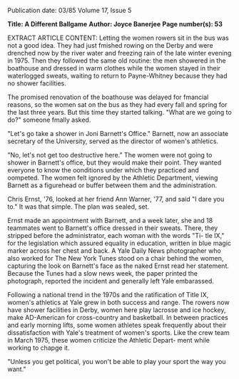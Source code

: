 Publication date: 03/85
Volume 17, Issue 5

**Title: A Different Ballgame**
**Author: Joyce Banerjee**
**Page number(s): 53**

EXTRACT ARTICLE CONTENT:
Letting the women rowers sit in the bus was not a good idea. They had 
just fmished rowing on the Derby and were drenched now by the river 
water and freezing rain of the late winter evening in 1975. Then they 
followed the same old routine: the men showered in the boathouse and 
dressed in warm clothes while the women stayed in their waterlogged 
sweats, waiting to return to Payne-Whitney because they had no shower 
facilities. 

The promised renovation of the boathouse was delayed for fmancial 
reasons, so the women sat on the bus as they had every fall and spring 
for the last three years. But this time they started talking. "What are we 
going to do?" someone fmally asked. 

"Let's go take a shower in Joni Barnett's Office." Barnett, now an 
associate secretary of the University, served as the director of women's 
athletics. 

"No, let's not get too destructive here." The women were not going to 
shower in Barnett's office, but they would make their point. They 
wanted everyone to know the oonditions under which they practiced and 
oompeted. The women felt ignored by the Athletic Department, viewing 
Barnett as a figurehead or buffer between them and the administration. 

Chris Ernst, '76, looked at her friend Ann Warner, '77, and said "I 
dare you to." It was that simple. The plan was sealed, set. 

Ernst made an appointment with Barnett, and a week later, she and 
18 teammates went to Barnett's office dressed in their sweats. There, 
they stripped before the administrator, each woman with the words "Ti-
tle IX," for the legislation which assured equality in education, written in 
blue magic marker across her chest and back. A Yale Daily News 
photographer who also worked for The New York Tunes stood on a chair 
behind the women, capturing the look on Barnett's face as the naked 
Ernst read her statement. Because the Tunes had a slow news week, the 
paper printed the photograph, reported the incident and generally left 
Yale embarassed. 

Following a national trend in the 1970s and the ratification of Title IX, 
women's athletics at Yale grew in both success and range. The rowers 
now have shower facilities in Derby, women here play lacrosse and ice 
hockey, make AD-American for cross-country and basketball. In between 
practices and early morning lifts, some women athletes speak frequently 
about their dissatisfaction with Yale's treatment of women's sports. Like 
the crew team in March 1975, these women criticize the Athletic Depart-
ment while working to chapge it. 

"Unless you get 
political, you won't be 
able to play your sport 
the way you want."